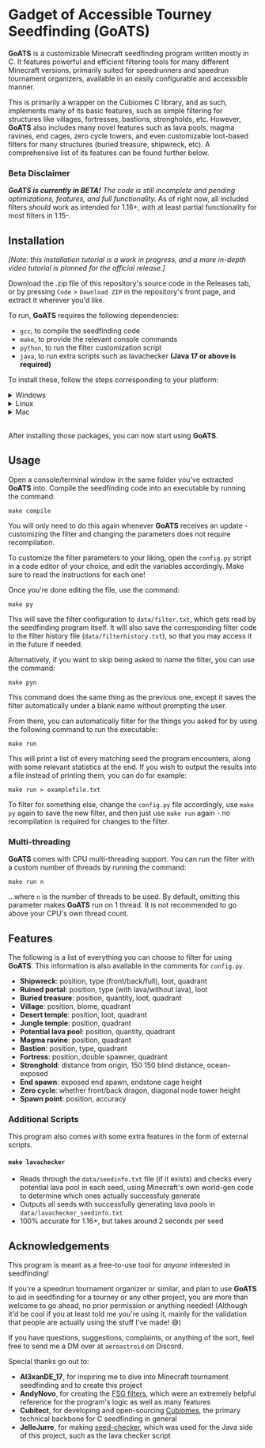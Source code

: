 # Gadget of Accessible Tourney Seedfinding (GoATS)

**GoATS** is a customizable Minecraft seedfinding program written mostly in C. It features powerful and efficient filtering tools for many different Minecraft versions, primarily suited for speedrunners and speedrun tournament organizers, available in an easily configurable and accessible manner.

This is primarily a wrapper on the Cubiomes C library, and as such, implements many of its basic features, such as simple filtering for structures like villages, fortresses, bastions, strongholds, etc. However, **GoATS** also includes many novel features such as lava pools, magma ravines, end cages, zero cycle towers, and even customizable loot-based filters for many structures (buried treasure, shipwreck, etc). A comprehensive list of its features can be found further below.

### Beta Disclaimer

_**GoATS is currently in BETA!** The code is still incomplete and pending optimizations, features, and full functionality._
As of right now, all included filters *should* work as intended for 1.16+, with at least partial functionality for most filters in 1.15-.

## Installation

*[Note: this installation tutorial is a work in progress, and a more in-depth video tutorial is planned for the official release.]*

Download the .zip file of this repository's source code in the Releases tab, or by pressing `Code` > `Download ZIP` in the repository's front page, and extract it wherever you'd like.

To run, **GoATS** requires the following dependencies:
- `gcc`, to compile the seedfinding code
- `make`, to provide the relevant console commands
- `python`, to run the filter customization script
- `java`, to run extra scripts such as lavachecker **(Java 17 or above is required)**

To install these, follow the steps corresponding to your platform:

<details>
<summary>Windows</summary>
<br>

- Install `gcc` by following [this video tutorial](https://www.youtube.com/watch?v=k6juv3mIr9o).

- Install `make` by downloading and running the setup file from [this page](https://sourceforge.net/projects/gnuwin32/files/make/3.81/).
    - Select the `make-3.81.exe` option in the download page.
    - Similar to the video above, add the `C:\Program Files (x86)\GnuWin32\bin` folder to your **PATH** environment variable (or whichever folder you chose for the installation).

- Install `python` from [the official website](https://www.python.org).
    - Hover over [**Downloads**], then click the download button right under [**Download for Windows**].
    - When running the installer, make sure to select [**Add python.exe to PATH**] on the first screen.

- Install `java` from [this page](https://www.oracle.com/java/technologies/downloads/#jdk17-windows).
    - Add the `C:\Program Files\Java\jdk-17\bin` folder to your **PATH** environment variable (or whichever folder you chose for the installation).
    - Create a new environment variable called **JAVA_HOME**, and add the `C:\Program Files\Java\jdk-17` folder into it (same folder as the previous step, but without the `bin`).

After that, you'll have your dependencies ready.

Alternatively, if you wish, you can follow the first half of [this tutorial](https://www.youtube.com/watch?v=Gl7zOn2lLo4) to install and set up a **Windows Subsystem for Linux**, and then follow the **Linux** section of this tutorial from there. This is more complicated, but can result in better filter performance.
</details>

<details>
<summary>Linux</summary>
<br>

If you're on a Debian-based distribution (e.g. Ubuntu, etc), you can use the following command to install all the dependencies at once.

```sudo apt install gcc make python openjdk-17-jre-headless```

Depending on your distro, you may have to replace `apt` with your native package manager (e.g. `pacman`, etc).

</details>

<details>
<summary>Mac</summary>
<br>

You can install all the required dependencies using the Homebrew package manager, with the following command:

```brew install gcc make python java```

</details>

<br>

After installing those packages, you can now start using **GoATS**.

## Usage

Open a console/terminal window in the same folder you've extracted **GoATS** into. Compile the seedfinding code into an executable by running the command:

```make compile```

You will only need to do this again whenever **GoATS** receives an update - customizing the filter and changing the parameters does not require recompilation.

To customize the filter parameters to your liking, open the `config.py` script in a code editor of your choice, and edit the variables accordingly. Make sure to read the instructions for each one!

Once you're done editing the file, use the command:

```make py```

This will save the filter configuration to `data/filter.txt`, which gets read by the seedfinding program itself. It will also save the corresponding filter code to the filter history file (`data/filterhistory.txt`), so that you may access it in the future if needed. 

Alternatively, if you want to skip being asked to name the filter, you can use the command:

```make pyn```

This command does the same thing as the previous one, except it saves the filter automatically under a blank name without prompting the user.

From there, you can automatically filter for the things you asked for by using the following command to run the executable:

```make run```

This will print a list of every matching seed the program encounters, along with some relevant statistics at the end. If you wish to output the results into a file instead of printing them, you can do for example:

```make run > examplefile.txt```

To filter for something else, change the `config.py` file accordingly, use `make py` again to save the new filter, and then just use `make run` again - no recompilation is required for changes to the filter.

### Multi-threading

**GoATS** comes with CPU multi-threading support. You can run the filter with a custom number of threads by running the command:

```make run n```

...where `n` is the number of threads to be used. By default, omitting this parameter makes **GoATS** run on 1 thread. It is not recommended to go above your CPU's own thread count.

## Features

The following is a list of everything you can choose to filter for using **GoATS**. This information is also available in the comments for `config.py`.

- **Shipwreck**: position, type (front/back/full), loot, quadrant
- **Ruined portal**: position, type (with lava/without lava), loot
- **Buried treasure**: position, quantity, loot, quadrant
- **Village**: position, biome, quadrant
- **Desert temple**: position, loot, quadrant
- **Jungle temple**: position, quadrant
- **Potential lava pool**: position, quantity, quadrant
- **Magma ravine**: position, quadrant
- **Bastion**: position, type, quadrant
- **Fortress**: position, double spawner, quadrant
- **Stronghold**: distance from origin, 150 150 blind distance, ocean-exposed
- **End spawn**: exposed end spawn, endstone cage height
- **Zero cycle**: whether front/back dragon, diagonal node tower height
- **Spawn point**: position, accuracy

### Additional Scripts

This program also comes with some extra features in the form of external scripts.

#### `make lavachecker`

- Reads through the `data/seedinfo.txt` file (if it exists) and checks every potential lava pool in each seed, using Minecraft's own world-gen code to determine which ones actually successfuly generate
- Outputs all seeds with successfully generating lava pools in `data/lavachecker_seedinfo.txt`
- 100% accurate for 1.16+, but takes around 2 seconds per seed

## Acknowledgements

This program is meant as a free-to-use tool for *anyone* interested in seedfinding!

If you're a speedrun tournament organizer or similar, and plan to use **GoATS** to aid in seedfinding for a tourney or any other project, you are more than welcome to go ahead, no prior permission or anything needed! (Although it'd be cool if you at least told me you're using it, mainly for the validation that people are actually using the stuff I've made! 😅)

If you have questions, suggestions, complaints, or anything of the sort, feel free to send me a DM over at `aeroastroid` on Discord.

Special thanks go out to:
- **Al3xanDE_17**, for inspiring me to dive into Minecraft tournament seedfinding and to create this project
- **AndyNovo**, for creating the [FSG filters](https://replit.com/@AndyNovo), which were an extremely helpful reference for the program's logic as well as many features
- **Cubitect**, for developing and open-sourcing [Cubiomes](https://github.com/cubitect/cubiomes), the primary technical backbone for C seedfinding in general
- **JelleJurre**, for making [seed-checker](https://github.com/jellejurre/seed-checker), which was used for the Java side of this project, such as the lava checker script
